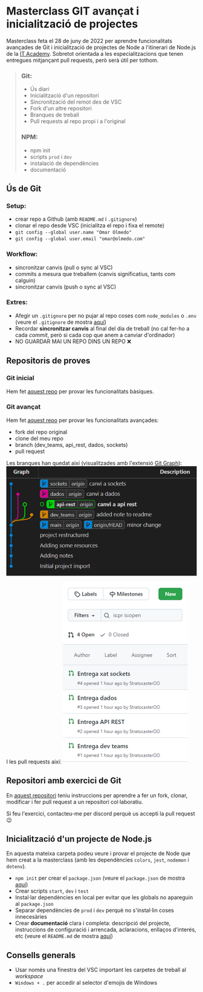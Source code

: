 # Masterclass GIT avançat i inicialització de projectes

Masterclass feta el 28 de juny de 2022 per aprendre funcionalitats avançades de Git i inicialització de projectes de Node a l'itinerari de Node.js de la [IT Academy](https://www.barcelonactiva.cat/es/itacademy). Sobretot  orientada a les especialitzacions que tenen entregues mitjançant pull requests, però serà útil per tothom.

>### Git:
>- Ús diari
>- Inicialització d'un repositori
>- Sincronització del remot des de VSC
>- Fork d'un altre repositori
>- Branques de treball
>- Pull requests al repo propi i a l'original
>
>### NPM:
>- npm init
>- scripts `prod` i `dev`
>- instalació de dependències
>- documentació

## Ús de Git

### Setup:
- crear repo a Github (amb `README.md` i `.gitignore`)
- clonar el repo desde VSC (inicialitza el repo i fixa el remote)
- `git config --global user.name "Omar Olmedo"`
- `git config --global user.email "omar@olmedo.com"`

### Workflow:
- sincronitzar canvis (pull o sync al VSC)
- commits a mesura que treballem (canvis significatius, tants com calguin)
- sincronitzar canvis (push o sync al VSC)

### Extres:
- Afegir un `.gitignore` per no pujar al repo coses com `node_modules` o `.env` (veure el `.gitignore` de mostra [aquí](https://github.com/StratocasterO/masterclasses-it-academy/blob/master/.gitignore))
- Recordar **sincronitzar canvis** al final del dia de treball (no cal fer-ho a cada _commit_, però si cada cop que anem a canviar d'ordinador)
- NO GUARDAR MAI UN REPO DINS UN REPO ❌


## Repositoris de proves

### Git inicial

Hem fet [aquest repo](https://github.com/StratocasterOO/git_basics) per provar les funcionalitats bàsiques.

### Git avançat

Hem fet [aquest repo](https://github.com/StratocasterOO/nodeInitialDemo) per provar les funcionalitats avançades:

- fork del repo original
- clone del meu repo
- branch (dev_teams, api_rest, dados, sockets)
- pull request

Les branques han quedat així (visualitzades amb l'extensió [Git Graph](https://marketplace.visualstudio.com/items?itemName=mhutchie.git-graph)):
![imatge de les branques del repositori de prova](img/git%20graph.PNG)


I les pull requests així:
![imatge de les pull requests del repositori de prova](img/pull%20requests.PNG)


## Repositori amb exercici de Git

En [aquest repositori](https://github.com/IT-Academy-BCN/node_git_initials) teniu instruccions per aprendre a fer un fork, clonar, modificar i fer pull request a un repositori col·laboratiu.

Si feu l'exercici, contacteu-me per discord perquè us accepti la pull request 😉


## Inicialització d'un projecte de Node.js

En aquesta mateixa carpeta podeu veure i provar el projecte de Node que hem creat a la masterclass (amb les dependències `colors`, `jest`, `nodemon` i `dotenv`).

- `npm init` per crear el `package.json` (veure el `package.json` de mostra [aquí](https://github.com/StratocasterO/masterclasses-it-academy/blob/master/2022_06_28%20git%20%2B%20npm/package.json))
- Crear scripts `start`, `dev` i `test`
- Instal·lar dependències en local per evitar que les globals no apareguin al `package.json` 
- Separar dependències de `prod` i `dev` perquè no s'instal·lin coses innecesàries
- Crear **documentació** clara i completa: descripció del projecte, instruccions de configuració i arrencada, aclaracions, enllaços d'interés, etc (veure el `README.md` de mostra [aquí](https://github.com/StratocasterO/masterclasses-it-academy/blob/master/2022_06_28%20git%20%2B%20npm/README.md))


## Consells generals

- Usar només una finestra del VSC important les carpetes de treball al _workspace_
- `Windows + .` per accedir al selector d'emojis de Windows